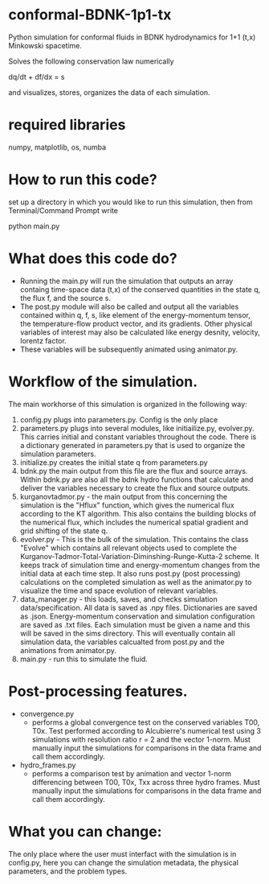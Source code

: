 # conformal-BDNK-1p1-tx
Python simulation for conformal fluids in BDNK hydrodynamics for 1+1 (t,x) Minkowski spacetime.

Solves the following conservation law numerically

dq/dt + df/dx = s

and visualizes, stores, organizes the data of each simulation. 

# required libraries
numpy, matplotlib, os, numba


# How to run this code?
set up a directory in which you would like to run this simulation, then from Terminal/Command Prompt write

python<version> main.py

# What does this code do?
- Running the main.py will run the simulation that outputs an array containg time-space data (t,x) of the
conserved quantities in the state q, the flux f, and the source s.
- The post.py module will also be called and output all the variables contained within q, f, s, like element of the energy-momentum tensor, the temperature-flow product vector, and its gradients. Other physical variables of interest may also be calculated like energy desnity, velocity, lorentz factor.
- These variables will be subsequently animated using animator.py.

# Workflow of the simulation.
The main workhorse of this simulation is organized in the following way:

1. config.py plugs into parameters.py. Config is the only place
2. parameters.py plugs into several modules, like initiailize.py, evolver.py. This carries initial and constant variables throughout the code. There is a dictionary generated in parameters.py that is used to organize the simulation parameters. 
3. initialize.py creates the initial state q from parameters.py
4. bdnk.py the main output from this file are the flux and source arrays. Within bdnk.py are also all the bdnk hydro functions that calculate and deliver the variables necessary to create the flux and source outputs.
5. kurganovtadmor.py - the main output from this concerning the simulation is the "Hflux" function, which gives the numerical flux according to the KT algorithm. This also contains the building blocks of the numerical flux, which includes the numerical spatial gradient and grid shifting of the state q.
6. evolver.py - This is the bulk of the simulation. This contains the class "Evolve" which contains all relevant objects used to complete the Kurganov-Tadmor-Total-Variation-Diminshing-Runge-Kutta-2 scheme. It keeps track of simulation time and energy-momentum changes from the initial data at each time step. It also runs post.py (post processing) calculations on the completed simulation as well as the animator.py to visualize the time and space evolution of relevant variables.
7. data_manager.py - this loads, saves, and checks simulation data/specification. All data is saved as .npy files. Dictionaries are saved as .json. Energy-momentum conservation and simulation configuration are saved as .txt files. Each simulation must be given a name and this will be saved in the sims directory. This will eventually contain all simulation data, the variables calcualted from post.py and the animations from animator.py.
8. main.py - run this to simulate the fluid.

# Post-processing features.

- convergence.py
  - performs a global convergence test on the conserved variables T00, T0x. Test performed according to Alcubierre's numerical test using 3 simulations with resolution ratio r = 2 and the vector 1-norm. Must manually input the simulations for comparisons in the data frame and call them accordingly. 
- hydro_frames.py
  - performs a comparison test by animation and vector 1-norm differencing between T00, T0x, Txx across three hydro frames. Must manually input the simulations for comparisons in the data frame and call them accordingly. 

# What you can change:
The only place where the user must interfact with the simulation is in config.py, here you can change the simulation metadata, the physical parameters, and the problem types. 
